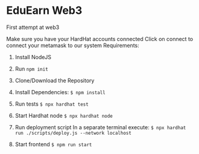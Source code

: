 # EduEarn Web3
First attempt at web3


Make sure you have your HardHat accounts connected
Click on connect to connect your metamask to our system
Requirements:
1. Install NodeJS
2. Run `npm init`
3. Clone/Download the Repository
4. Install Dependencies:
`$ npm install`

5. Run tests
`$ npx hardhat test`

6. Start Hardhat node
`$ npx hardhat node`

7. Run deployment script
In a separate terminal execute: `$ npx hardhat run ./scripts/deploy.js --network localhost`

8. Start frontend
`$ npm run start`
